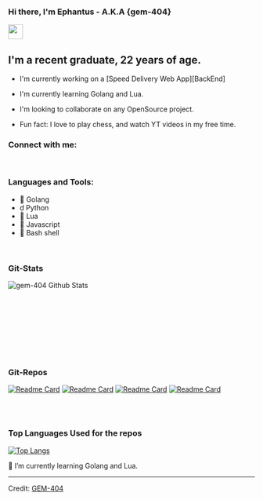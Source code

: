 
### Hi there, I'm Ephantus - A.K.A {gem-404}

<img src="https://github.com/souvikguria98/souvikguria98/blob/master/Hi.gif" width="30">

## I'm a recent graduate, 22 years of age.

- I'm currently working on a [Speed Delivery Web App][BackEnd]
- I'm currently learning Golang and Lua.
- I'm looking to collaborate on any OpenSource project.

- Fun fact: I love to play chess, and watch YT videos in my free time.

### Connect with me:



<br />

### Languages and Tools:

-  Golang
-  Python
-  Lua
-  Javascript
-  Bash shell

<br />

### Git-Stats

<img align="left" alt="gem-404 Github Stats" src="https://github-readme-stats.vercel.app/api?username=gem-404&theme=merko&show_icons=true&hide_border=false">

<br />
<br />
<br />

<br />
<br />
<br />
<br />
<br />
<br />

### Git-Repos

[![Readme Card](https://github-readme-stats.vercel.app/api/pin/?username=gem-404&theme=merko&repo=new-streamlit)](https://github.com/gem-404/new-streamlit)
[![Readme Card](https://github-readme-stats.vercel.app/api/pin/?username=gem-404&theme=merko&repo=shell-files)](https://github.com/gem-404/shell-files)
[![Readme Card](https://github-readme-stats.vercel.app/api/pin/?username=gem-404&theme=merko&repo=snippet)](https://github.com/gem-404/snippet)
[![Readme Card](https://github-readme-stats.vercel.app/api/pin/?username=gem-404&theme=merko&repo=pyfiles)](https://github.com/gem-404/pyfiles)


<br />
<br />

### Top Languages Used for the repos

[![Top Langs](https://github-readme-stats.vercel.app/api/top-langs/?username=gem-404&theme=merko&hide=php,c,scheme)](https://github.com/anuraghazra/github-readme-stats)


🌱 I’m currently learning Golang and Lua.

------
Credit: [GEM-404](https://github.com/gem-404)

<!--

Here are some ideas to get you started:

- 🔭 I’m currently working on ...
- 🌱 I’m currently learning ...
- 👯 I’m looking to collaborate on ...
- 🤔 I’m looking for help with ...
- 💬 Ask me about ...
- 📫 How to reach me: ...
- 😄 Pronouns: ...
- ⚡ Fun fact: ...
-->
